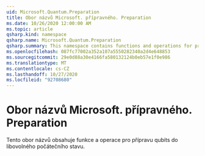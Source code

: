 ```yaml
---
uid: Microsoft.Quantum.Preparation
title: Obor názvů Microsoft. přípravného. Preparation
ms.date: 10/26/2020 12:00:00 AM
ms.topic: article
qsharp.kind: namespace
qsharp.name: Microsoft.Quantum.Preparation
qsharp.summary: This namespace contains functions and operations for preparing qubits into arbitrary initial states.
ms.openlocfilehash: 087fc77002a352a107a5550282340a2d4e648853
ms.sourcegitcommit: 29e0d88a30e4166fa580132124b0eb57e1f0e986
ms.translationtype: MT
ms.contentlocale: cs-CZ
ms.lasthandoff: 10/27/2020
ms.locfileid: "92708680"
---
```

# <a name="microsoftquantumpreparation-namespace"></a>Obor názvů Microsoft. přípravného. Preparation

Tento obor názvů obsahuje funkce a operace pro přípravu qubits do libovolného počátečního stavu.

